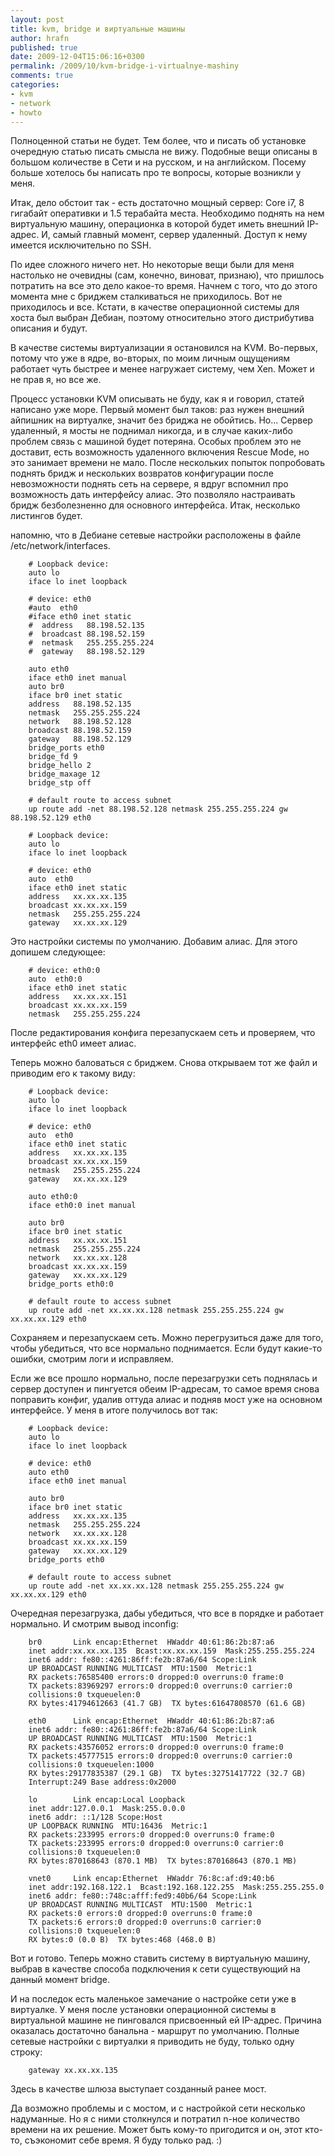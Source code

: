 ```yaml
---
layout: post
title: kvm, bridge и виртуальные машины
author: hrafn
published: true
date: 2009-12-04T15:06:16+0300
permalink: /2009/10/kvm-bridge-i-virtualnye-mashiny
comments: true
categories:
- kvm
- network
- howto
---
```


Полноценной статьи не будет. Тем более, что и писать об установке очередную
статью писать смысла не вижу. Подобные вещи описаны в большом количестве в
Сети и на русском, и на английском. Посему больше хотелось бы написать про те
вопросы, которые возникли у меня.

Итак, дело обстоит так - есть достаточно мощный сервер: Core i7, 8 гигабайт
оперативки и 1.5 терабайта места. Необходимо поднять на нем виртуальную
машину, операционка в которой будет иметь внешний IP-адрес. И, самый главный
момент, сервер удаленный. Доступ к нему имеется исключительно по SSH.

<!--more-->

По идее сложного ничего нет. Но некоторые вещи были для меня настолько не
очевидны (сам, конечно, виноват, признаю), что пришлось потратить на все это
дело какое-то время. Начнем с того, что до этого момента мне с бриджем
сталкиваться не приходилось. Вот не приходилось и все. Кстати, в качестве
операционной системы для хоста был выбран Дебиан, поэтому относительно этого
дистрибутива описания и будут.

В качестве системы виртуализации я остановился на KVM. Во-первых, потому что
уже в ядре, во-вторых, по моим личным ощущениям работает чуть быстрее и менее
нагружает систему, чем Xen. Может и не прав я, но все же.

Процесс установки KVM описывать не буду, как я и говорил, статей написано уже
море. Первый момент был таков: раз нужен внешний айпишник на виртуалке, значит
без бриджа не обойтись. Но... Сервер удаленный, я мосты не поднимал никогда, и
в случае каких-либо проблем связь с машиной будет потеряна. Особых проблем это
не доставит, есть возможность удаленного включения Rescue Mode, но это
занимает времени не мало. После нескольких попыток попробовать поднять бридж и
нескольких возвратов конфигурации после невозможности поднять сеть на сервере,
я вдруг вспомнил про возможность дать интерфейсу алиас. Это позволяло
настраивать бридж безболезненно для основного интерфейса. Итак, несколько
листингов будет.

напомню, что в Дебиане сетевые настройки расположены в файле
/etc/network/interfaces.

		# Loopback device:
		auto lo
		iface lo inet loopback

		# device: eth0
		#auto  eth0
		#iface eth0 inet static
		#  address   88.198.52.135
		#  broadcast 88.198.52.159
		#  netmask   255.255.255.224
		#  gateway   88.198.52.129

		auto eth0
		iface eth0 inet manual
		auto br0
		iface br0 inet static
		address   88.198.52.135
		netmask   255.255.255.224
		network   88.198.52.128
		broadcast 88.198.52.159
		gateway   88.198.52.129
		bridge_ports eth0
		bridge_fd 9
		bridge_hello 2
		bridge_maxage 12
		bridge_stp off

		# default route to access subnet
		up route add -net 88.198.52.128 netmask 255.255.255.224 gw 88.198.52.129 eth0

		# Loopback device:
		auto lo
		iface lo inet loopback

		# device: eth0
		auto  eth0
		iface eth0 inet static
		address   xx.xx.xx.135
		broadcast xx.xx.xx.159
		netmask   255.255.255.224
		gateway   xx.xx.xx.129

Это настройки системы по умолчанию. Добавим алиас. Для этого допишем
следующее:

		# device: eth0:0
		auto  eth0:0
		iface eth0 inet static
		address   xx.xx.xx.151
		broadcast xx.xx.xx.159
		netmask   255.255.255.224

После редактирования конфига перезапускаем сеть и проверяем, что интерфейс
eth0 имеет алиас.

Теперь можно баловаться с бриджем. Снова открываем тот же файл и приводим его
к такому виду:

		# Loopback device:
		auto lo
		iface lo inet loopback

		# device: eth0
		auto  eth0
		iface eth0 inet static
		address   xx.xx.xx.135
		broadcast xx.xx.xx.159
		netmask   255.255.255.224
		gateway   xx.xx.xx.129

		auto eth0:0
		iface eth0:0 inet manual

		auto br0
		iface br0 inet static
		address   xx.xx.xx.151
		netmask   255.255.255.224
		network   xx.xx.xx.128
		broadcast xx.xx.xx.159
		gateway   xx.xx.xx.129
		bridge_ports eth0:0

		# default route to access subnet
		up route add -net xx.xx.xx.128 netmask 255.255.255.224 gw xx.xx.xx.129 eth0

Сохраняем и перезапускаем сеть. Можно перегрузиться даже для того, чтобы
убедиться, что все нормально поднимается. Если будут какие-то ошибки, смотрим
логи и исправляем.

Если же все прошло нормально, после перезагрузки сеть поднялась и сервер
доступен и пингуется обеим IP-адресам, то самое время снова поправить конфиг,
удалив оттуда алиас и подняв мост уже на основном интерфейсе. У меня в итоге
получилось вот так:

		# Loopback device:
		auto lo
		iface lo inet loopback

		# device: eth0
		auto eth0
		iface eth0 inet manual

		auto br0
		iface br0 inet static
		address   xx.xx.xx.135
		netmask   255.255.255.224
		network   xx.xx.xx.128
		broadcast xx.xx.xx.159
		gateway   xx.xx.xx.129
		bridge_ports eth0

		# default route to access subnet
		up route add -net xx.xx.xx.128 netmask 255.255.255.224 gw xx.xx.xx.129 eth0

Очередная перезагрузка, дабы убедиться, что все в порядке и работает
нормально. И смотрим вывод inconfig:

		br0       Link encap:Ethernet  HWaddr 40:61:86:2b:87:a6
		inet addr:xx.xx.xx.135  Bcast:xx.xx.xx.159  Mask:255.255.255.224
		inet6 addr: fe80::4261:86ff:fe2b:87a6/64 Scope:Link
		UP BROADCAST RUNNING MULTICAST  MTU:1500  Metric:1
		RX packets:76585400 errors:0 dropped:0 overruns:0 frame:0
		TX packets:83969297 errors:0 dropped:0 overruns:0 carrier:0
		collisions:0 txqueuelen:0
		RX bytes:41794612663 (41.7 GB)  TX bytes:61647808570 (61.6 GB)

		eth0      Link encap:Ethernet  HWaddr 40:61:86:2b:87:a6
		inet6 addr: fe80::4261:86ff:fe2b:87a6/64 Scope:Link
		UP BROADCAST RUNNING MULTICAST  MTU:1500  Metric:1
		RX packets:43576052 errors:0 dropped:0 overruns:0 frame:0
		TX packets:45777515 errors:0 dropped:0 overruns:0 carrier:0
		collisions:0 txqueuelen:1000
		RX bytes:29177835387 (29.1 GB)  TX bytes:32751417722 (32.7 GB)
		Interrupt:249 Base address:0x2000

		lo        Link encap:Local Loopback
		inet addr:127.0.0.1  Mask:255.0.0.0
		inet6 addr: ::1/128 Scope:Host
		UP LOOPBACK RUNNING  MTU:16436  Metric:1
		RX packets:233995 errors:0 dropped:0 overruns:0 frame:0
		TX packets:233995 errors:0 dropped:0 overruns:0 carrier:0
		collisions:0 txqueuelen:0
		RX bytes:870168643 (870.1 MB)  TX bytes:870168643 (870.1 MB)

		vnet0     Link encap:Ethernet  HWaddr 76:8c:af:d9:40:b6
		inet addr:192.168.122.1  Bcast:192.168.122.255  Mask:255.255.255.0
		inet6 addr: fe80::748c:afff:fed9:40b6/64 Scope:Link
		UP BROADCAST RUNNING MULTICAST  MTU:1500  Metric:1
		RX packets:0 errors:0 dropped:0 overruns:0 frame:0
		TX packets:6 errors:0 dropped:0 overruns:0 carrier:0
		collisions:0 txqueuelen:0
		RX bytes:0 (0.0 B)  TX bytes:468 (468.0 B)

Вот и готово. Теперь можно ставить систему в виртуальную машину, выбрав в
качестве способа подключения к сети существующий на данный момент bridge.

И на последок есть маленькое замечание о настройке сети уже в виртуалке. У
меня после установки операционной системы в виртуальной машине не пинговался
присвоенный ей IP-адрес. Причина оказалась достаточно банальна - маршрут по
умолчанию. Полные сетевые настройки с виртуалки я приводить не буду, только
одну строку:

		gateway xx.xx.xx.135

Здесь в качестве шлюза выступает созданный ранее мост.

Да возможно проблемы и с мостом, и с настройкой сети несколько надуманные. Но
я с ними столкнулся и потратил n-ное количество времени на их решение. Может
быть кому-то пригодится и он, этот кто-то, съэкономит себе время. Я буду
только рад. :)

